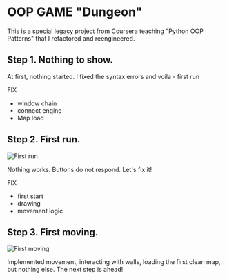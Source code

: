 # OOP GAME "Dungeon"
This is a special legacy project from Coursera teaching "Python OOP Patterns" that I refactored and reengineered.

## Step 1. Nothing to show.
At first, nothing started. I fixed the syntax errors and voila - first run

FIX  
- window chain  
- connect engine  
- Map load

## Step 2. First run.

![First run](https://media.giphy.com/media/v1.Y2lkPTc5MGI3NjExZDRlODdlY2ZmMGVjM2I5NTFjZWM1YWNhNmQyNmY2MWYxODhkZDRkZCZjdD1n/Wo11WOBiylMSZaSW6o/giphy.gif)

Nothing works. Buttons do not respond. Let's fix it!

FIX
- first start
- drawing
- movement logic

## Step 3. First moving.

![First moving](https://media.giphy.com/media/v1.Y2lkPTc5MGI3NjExMjFkMzZmNGY1NWJmMTE2ZWI5NDliM2EzNTMwNGQzOTdmZWZjZWIxNiZjdD1n/u6Ib1gppgtZ3CBMZpb/giphy.gif)

Implemented movement, interacting with walls, loading the first clean map, but nothing else. The next step is ahead!